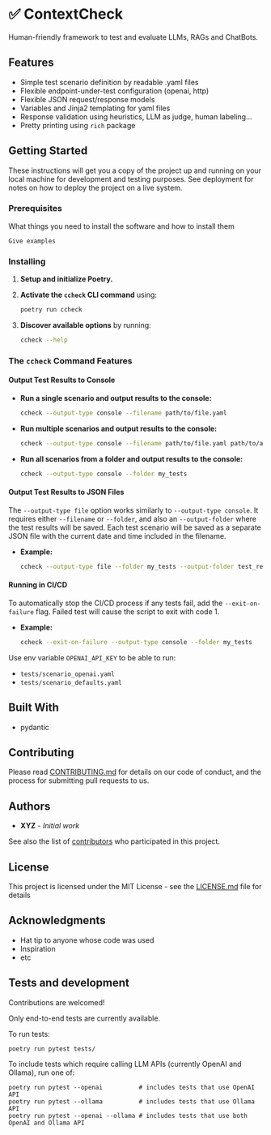 # ✅ ContextCheck 

Human-friendly framework to test and evaluate LLMs, RAGs and ChatBots.

## Features

- Simple test scenario definition by readable .yaml files
- Flexible endpoint-under-test configuration (openai, http)
- Flexible JSON request/response models
- Variables and Jinja2 templating for yaml files
- Response validation using heuristics, LLM as judge, human labeling...
- Pretty printing using `rich` package

## Getting Started

These instructions will get you a copy of the project up and running on your local machine for development and testing purposes. See deployment for notes on how to deploy the project on a live system.

### Prerequisites

What things you need to install the software and how to install them

```
Give examples
```

### Installing

1. **Setup and initialize Poetry.**

2. **Activate the `ccheck` CLI command** using:
   ```sh
   poetry run ccheck
   ```

3. **Discover available options** by running:
   ```sh
   ccheck --help
   ```

### The `ccheck` Command Features

#### Output Test Results to Console

- **Run a single scenario and output results to the console:**
  ```sh
  ccheck --output-type console --filename path/to/file.yaml
  ```
- **Run multiple scenarios and output results to the console:**
  ```sh
  ccheck --output-type console --filename path/to/file.yaml path/to/another_file.yaml
  ```
- **Run all scenarios from a folder and output results to the console:**
  ```sh
  ccheck --output-type console --folder my_tests
  ```

#### Output Test Results to JSON Files

The `--output-type file` option works similarly to `--output-type console`. It requires either `--filename` or `--folder`, and also an `--output-folder` where the test results will be saved. Each test scenario will be saved as a separate JSON file with the current date and time included in the filename.

- **Example:**
  ```sh
  ccheck --output-type file --folder my_tests --output-folder test_results
  ```

#### Running in CI/CD

To automatically stop the CI/CD process if any tests fail, add the `--exit-on-failure` flag. Failed test will cause the script to exit with code 1.

- **Example:**
  ```sh
  ccheck --exit-on-failure --output-type console --folder my_tests
  ```



Use env variable `OPENAI_API_KEY` to be able to run:
- `tests/scenario_openai.yaml`
- `tests/scenario_defaults.yaml`


## Built With

* pydantic

## Contributing

Please read [CONTRIBUTING.md](https://gist.github.com/PurpleBooth/b24679402957c63ec426) for details on our code of conduct, and the process for submitting pull requests to us.


## Authors

* **XYZ** - *Initial work* 

See also the list of [contributors](https://github.com/your/project/contributors) who participated in this project.

## License

This project is licensed under the MIT License - see the [LICENSE.md](LICENSE.md) file for details

## Acknowledgments

* Hat tip to anyone whose code was used
* Inspiration
* etc





## Tests and development

Contributions are welcomed!

Only end-to-end tests are currently available.

To run tests:
```
poetry run pytest tests/
```

To include tests which require calling LLM APIs (currently OpenAI and Ollama), run one of: 
```
poetry run pytest --openai          # includes tests that use OpenAI API
poetry run pytest --ollama          # includes tests that use Ollama API
poetry run pytest --openai --ollama # includes tests that use both OpenAI and Ollama API
```


